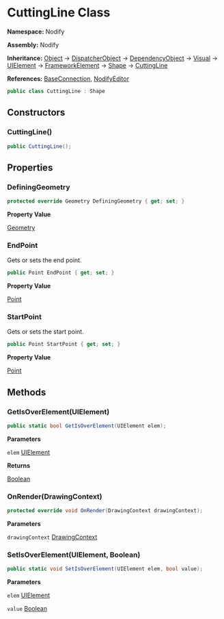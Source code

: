 # CuttingLine Class  
  
**Namespace:** Nodify  
  
**Assembly:** Nodify  
  
**Inheritance:** [Object](https://docs.microsoft.com/en-us/dotnet/api/System.Object) → [DispatcherObject](https://docs.microsoft.com/en-us/dotnet/api/System.Windows.Threading.DispatcherObject) → [DependencyObject](https://docs.microsoft.com/en-us/dotnet/api/System.Windows.DependencyObject) → [Visual](https://docs.microsoft.com/en-us/dotnet/api/System.Windows.Media.Visual) → [UIElement](https://docs.microsoft.com/en-us/dotnet/api/System.Windows.UIElement) → [FrameworkElement](https://docs.microsoft.com/en-us/dotnet/api/System.Windows.FrameworkElement) → [Shape](https://docs.microsoft.com/en-us/dotnet/api/System.Windows.Shapes.Shape) → [CuttingLine](Nodify_CuttingLine)  
  
**References:** [BaseConnection](Nodify_BaseConnection), [NodifyEditor](Nodify_NodifyEditor)  
  
```csharp  
public class CuttingLine : Shape  
```  
  
## Constructors  
  
### CuttingLine()  
  
```csharp  
public CuttingLine();  
```  
  
## Properties  
  
### DefiningGeometry  
  
```csharp  
protected override Geometry DefiningGeometry { get; set; }  
```  
  
**Property Value**  
  
[Geometry](https://docs.microsoft.com/en-us/dotnet/api/System.Windows.Media.Geometry)  
  
### EndPoint  
  
Gets or sets the end point.  
  
```csharp  
public Point EndPoint { get; set; }  
```  
  
**Property Value**  
  
[Point](https://docs.microsoft.com/en-us/dotnet/api/System.Windows.Point)  
  
### StartPoint  
  
Gets or sets the start point.  
  
```csharp  
public Point StartPoint { get; set; }  
```  
  
**Property Value**  
  
[Point](https://docs.microsoft.com/en-us/dotnet/api/System.Windows.Point)  
  
## Methods  
  
### GetIsOverElement(UIElement)  
  
```csharp  
public static bool GetIsOverElement(UIElement elem);  
```  
  
**Parameters**  
  
`elem` [UIElement](https://docs.microsoft.com/en-us/dotnet/api/System.Windows.UIElement)  
  
**Returns**  
  
[Boolean](https://docs.microsoft.com/en-us/dotnet/api/System.Boolean)  
  
### OnRender(DrawingContext)  
  
```csharp  
protected override void OnRender(DrawingContext drawingContext);  
```  
  
**Parameters**  
  
`drawingContext` [DrawingContext](https://docs.microsoft.com/en-us/dotnet/api/System.Windows.Media.DrawingContext)  
  
### SetIsOverElement(UIElement, Boolean)  
  
```csharp  
public static void SetIsOverElement(UIElement elem, bool value);  
```  
  
**Parameters**  
  
`elem` [UIElement](https://docs.microsoft.com/en-us/dotnet/api/System.Windows.UIElement)  
  
`value` [Boolean](https://docs.microsoft.com/en-us/dotnet/api/System.Boolean)  
  
